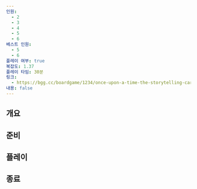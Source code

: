 ```yaml
---
인원:
  - 2
  - 3
  - 4
  - 5
  - 6
베스트 인원:
  - 5
  - 6
플레이 여부: true
복잡도: 1.37
플레이 타임: 30분
링크:
  - https://bgg.cc/boardgame/1234/once-upon-a-time-the-storytelling-card-game
내용: false
---
```

## 개요
## 준비
## 플레이
## 종료